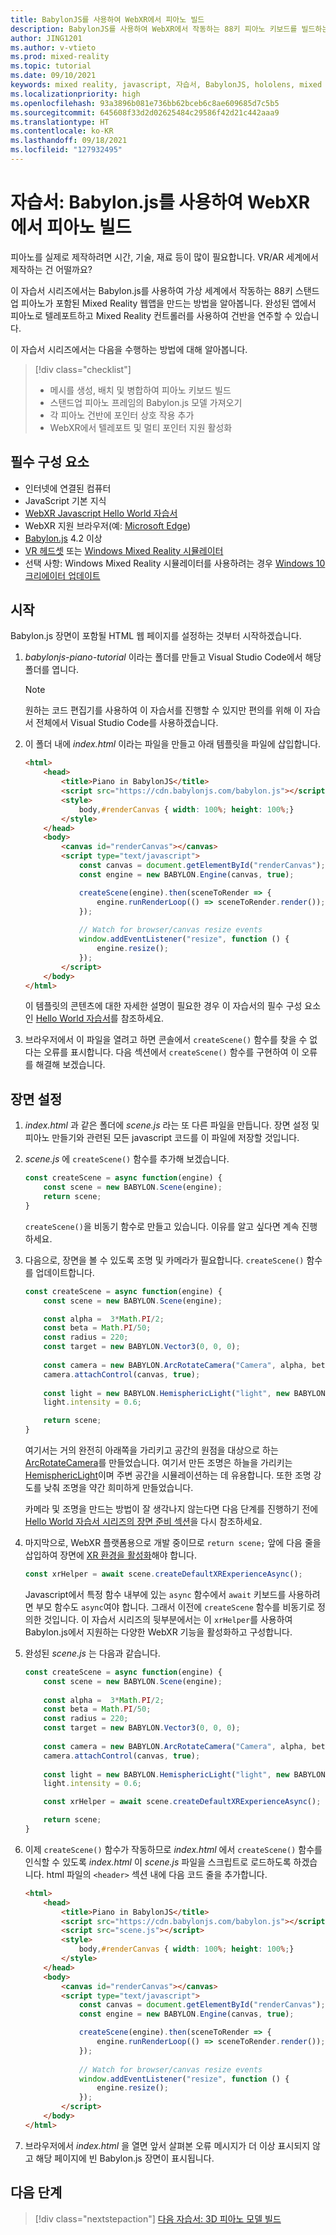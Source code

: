 ```yaml
---
title: BabylonJS를 사용하여 WebXR에서 피아노 빌드
description: BabylonJS를 사용하여 WebXR에서 작동하는 88키 피아노 키보드를 빌드하는 방법을 알아보려면 이 자습서 시리즈를 완료하세요.
author: JING1201
ms.author: v-vtieto
ms.prod: mixed-reality
ms.topic: tutorial
ms.date: 09/10/2021
keywords: mixed reality, javascript, 자습서, BabylonJS, hololens, mixed reality, UWP, Windows 10, WebXR, 몰입형 웹
ms.localizationpriority: high
ms.openlocfilehash: 93a3896b081e736bb62bceb6c8ae609685d7c5b5
ms.sourcegitcommit: 645608f33d2d02625484c29586f42d21c442aaa9
ms.translationtype: HT
ms.contentlocale: ko-KR
ms.lasthandoff: 09/18/2021
ms.locfileid: "127932495"
---
```

# <a name="tutorial-build-a-piano-in-webxr-using-babylonjs"></a>자습서: Babylon.js를 사용하여 WebXR에서 피아노 빌드

피아노를 실제로 제작하려면 시간, 기술, 재료 등이 많이 필요합니다. VR/AR 세계에서 제작하는 건 어떨까요?

이 자습서 시리즈에서는 Babylon.js를 사용하여 가상 세계에서 작동하는 88키 스탠드업 피아노가 포함된 Mixed Reality 웹앱을 만드는 방법을 알아봅니다. 완성된 앱에서 피아노로 텔레포트하고 Mixed Reality 컨트롤러를 사용하여 건반을 연주할 수 있습니다.

이 자습서 시리즈에서는 다음을 수행하는 방법에 대해 알아봅니다.

> [!div class="checklist"]
> * 메시를 생성, 배치 및 병합하여 피아노 키보드 빌드
> * 스탠드업 피아노 프레임의 Babylon.js 모델 가져오기
> * 각 피아노 건반에 포인터 상호 작용 추가
> * WebXR에서 텔레포트 및 멀티 포인터 지원 활성화

## <a name="prerequisites"></a>필수 구성 요소

* 인터넷에 연결된 컴퓨터
* JavaScript 기본 지식
* [WebXR Javascript Hello World 자습서](../babylonjs-webxr-helloworld/introduction-01.md)
* WebXR 지원 브라우저(예: [Microsoft Edge](../../../../whats-new/new-microsoft-edge.md))
* [Babylon.js](https://doc.babylonjs.com/divingDeeper/developWithBjs/frameworkVers) 4.2 이상
* [VR 헤드셋](../../../../discover/immersive-headset-hardware-details.md) 또는 [Windows Mixed Reality 시뮬레이터](../../../platform-capabilities-and-apis/using-the-windows-mixed-reality-simulator.md)
* 선택 사항: Windows Mixed Reality 시뮬레이터를 사용하려는 경우 [Windows 10 크리에이터 업데이트](https://www.microsoft.com/software-download/windows10)

## <a name="getting-started"></a>시작

Babylon.js 장면이 포함될 HTML 웹 페이지를 설정하는 것부터 시작하겠습니다.

1. *babylonjs-piano-tutorial* 이라는 폴더를 만들고 Visual Studio Code에서 해당 폴더를 엽니다.

    > [!NOTE]
    > 원하는 코드 편집기를 사용하여 이 자습서를 진행할 수 있지만 편의를 위해 이 자습서 전체에서 Visual Studio Code를 사용하겠습니다.

1. 이 폴더 내에 *index.html* 이라는 파일을 만들고 아래 템플릿을 파일에 삽입합니다.

    ```html
    <html>
        <head>
            <title>Piano in BabylonJS</title>
            <script src="https://cdn.babylonjs.com/babylon.js"></script>
            <style>
                body,#renderCanvas { width: 100%; height: 100%;}
            </style>
        </head>
        <body>
            <canvas id="renderCanvas"></canvas>
            <script type="text/javascript">
                const canvas = document.getElementById("renderCanvas"); 
                const engine = new BABYLON.Engine(canvas, true); 

                createScene(engine).then(sceneToRender => {
                    engine.runRenderLoop(() => sceneToRender.render());
                });
        
                // Watch for browser/canvas resize events
                window.addEventListener("resize", function () {
                    engine.resize();
                });
            </script>
        </body>
    </html>
    ```

    이 템플릿의 콘텐츠에 대한 자세한 설명이 필요한 경우 이 자습서의 필수 구성 요소인 [Hello World 자습서](../babylonjs-webxr-helloworld/introduction-01.md)를 참조하세요.

1. 브라우저에서 이 파일을 열려고 하면 콘솔에서 `createScene()` 함수를 찾을 수 없다는 오류를 표시합니다. 다음 섹션에서 `createScene()` 함수를 구현하여 이 오류를 해결해 보겠습니다.

## <a name="setup-the-scene"></a>장면 설정

1. *index.html* 과 같은 폴더에 *scene.js* 라는 또 다른 파일을 만듭니다. 장면 설정 및 피아노 만들기와 관련된 모든 javascript 코드를 이 파일에 저장할 것입니다.

1. *scene.js* 에 `createScene()` 함수를 추가해 보겠습니다.

    ```javascript
    const createScene = async function(engine) {
        const scene = new BABYLON.Scene(engine);
        return scene;
    }
    ```

    `createScene()`을 비동기 함수로 만들고 있습니다. 이유를 알고 싶다면 계속 진행하세요.

1. 다음으로, 장면을 볼 수 있도록 조명 및 카메라가 필요합니다. `createScene()` 함수를 업데이트합니다.

    ```javascript
    const createScene = async function(engine) {
        const scene = new BABYLON.Scene(engine);

        const alpha =  3*Math.PI/2;
        const beta = Math.PI/50;
        const radius = 220;
        const target = new BABYLON.Vector3(0, 0, 0);
        
        const camera = new BABYLON.ArcRotateCamera("Camera", alpha, beta, radius, target, scene);
        camera.attachControl(canvas, true);
        
        const light = new BABYLON.HemisphericLight("light", new BABYLON.Vector3(0, 1, 0), scene);
        light.intensity = 0.6;

        return scene;
    }
    ```

    여기서는 거의 완전히 아래쪽을 가리키고 공간의 원점을 대상으로 하는 [ArcRotateCamera](https://doc.babylonjs.com/divingDeeper/cameras/camera_introduction#arc-rotate-camera)를 만들었습니다. 여기서 만든 조명은 하늘을 가리키는 [HemisphericLight](https://doc.babylonjs.com/divingDeeper/lights/lights_introduction#the-hemispheric-light)이며 주변 공간을 시뮬레이션하는 데 유용합니다. 또한 조명 강도를 낮춰 조명을 약간 희미하게 만들었습니다.

    카메라 및 조명을 만드는 방법이 잘 생각나지 않는다면 다음 단계를 진행하기 전에 [Hello World 자습서 시리즈의 장면 준비 섹션](../babylonjs-webxr-helloworld/prepare-scene-02.md#add-a-camera)을 다시 참조하세요.

1. 마지막으로, WebXR 플랫폼용으로 개발 중이므로 `return scene;` 앞에 다음 줄을 삽입하여 장면에 [XR 환경을 활성화](https://doc.babylonjs.com/divingDeeper/webXR/introToWebXR)해야 합니다.

    ```javascript
    const xrHelper = await scene.createDefaultXRExperienceAsync();
    ```

    Javascript에서 특정 함수 내부에 있는 `async` 함수에서 `await` 키보드를 사용하려면 부모 함수도 `async`여야 합니다. 그래서 이전에 `createScene` 함수를 비동기로 정의한 것입니다. 이 자습서 시리즈의 뒷부분에서는 이 `xrHelper`를 사용하여 Babylon.js에서 지원하는 다양한 WebXR 기능을 활성화하고 구성합니다.

1. 완성된 *scene.js* 는 다음과 같습니다.

    ```javascript
    const createScene = async function(engine) {
        const scene = new BABYLON.Scene(engine);
        
        const alpha =  3*Math.PI/2;
        const beta = Math.PI/50;
        const radius = 220;
        const target = new BABYLON.Vector3(0, 0, 0);
        
        const camera = new BABYLON.ArcRotateCamera("Camera", alpha, beta, radius, target, scene);
        camera.attachControl(canvas, true);
        
        const light = new BABYLON.HemisphericLight("light", new BABYLON.Vector3(0, 1, 0), scene);
        light.intensity = 0.6;
    
        const xrHelper = await scene.createDefaultXRExperienceAsync();
    
        return scene;
    }
    ```

1. 이제 `createScene()` 함수가 작동하므로 *index.html* 에서 `createScene()` 함수를 인식할 수 있도록 *index.html* 이 *scene.js* 파일을 스크립트로 로드하도록 하겠습니다. html 파일의 `<header>` 섹션 내에 다음 코드 줄을 추가합니다.

    ```html
    <html>
        <head>
            <title>Piano in BabylonJS</title>
            <script src="https://cdn.babylonjs.com/babylon.js"></script>
            <script src="scene.js"></script>
            <style>
                body,#renderCanvas { width: 100%; height: 100%;}
            </style>
        </head>
        <body>
            <canvas id="renderCanvas"></canvas>
            <script type="text/javascript">
                const canvas = document.getElementById("renderCanvas");
                const engine = new BABYLON.Engine(canvas, true); 

                createScene(engine).then(sceneToRender => {
                    engine.runRenderLoop(() => sceneToRender.render());
                });
                
                // Watch for browser/canvas resize events
                window.addEventListener("resize", function () {
                    engine.resize();
                });
            </script>
        </body>
    </html>
    ```

1. 브라우저에서 *index.html* 을 열면 앞서 살펴본 오류 메시지가 더 이상 표시되지 않고 해당 페이지에 빈 Babylon.js 장면이 표시됩니다.

## <a name="next-steps"></a>다음 단계

> [!div class="nextstepaction"]
> [다음 자습서: 3D 피아노 모델 빌드](keyboard-model-02.md)
